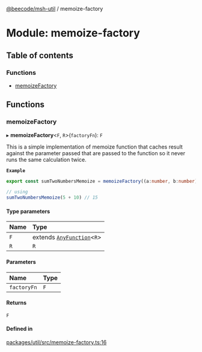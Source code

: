 [@beecode/msh-util](../README.md) / memoize-factory

# Module: memoize-factory

## Table of contents

### Functions

- [memoizeFactory](memoize_factory.md#memoizefactory)

## Functions

### memoizeFactory

▸ **memoizeFactory**<`F`, `R`\>(`factoryFn`): `F`

This is a simple implementation of memoize function that caches result against the parameter passed that are passed to the
function so it never runs the same calculation twice.

**`Example`**

```ts
export const sumTwoNumbersMemoize = memoizeFactory((a:number, b:number): number => a + b)

// using
sumTwoNumbersMemoize(5 + 10) // 15
```

#### Type parameters

| Name | Type |
| :------ | :------ |
| `F` | extends [`AnyFunction`](types_any_function.md#anyfunction)<`R`\> |
| `R` | `R` |

#### Parameters

| Name | Type |
| :------ | :------ |
| `factoryFn` | `F` |

#### Returns

`F`

#### Defined in

[packages/util/src/memoize-factory.ts:16](https://github.com/beecode-rs/msh-util/blob/1217d8d/src/memoize-factory.ts#L16)
